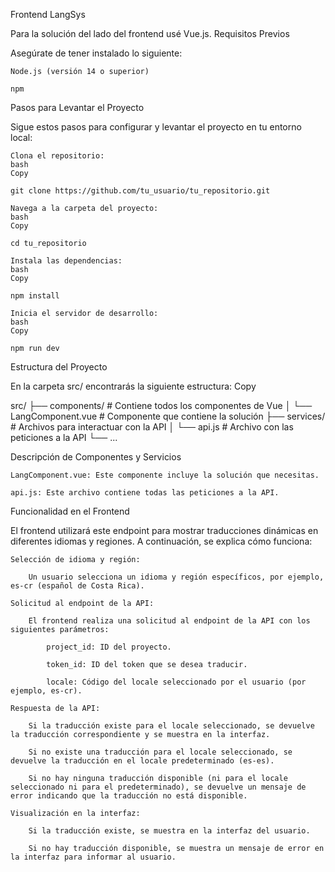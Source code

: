 Frontend LangSys

Para la solución del lado del frontend usé Vue.js.
Requisitos Previos

Asegúrate de tener instalado lo siguiente:

    Node.js (versión 14 o superior)

    npm

Pasos para Levantar el Proyecto

Sigue estos pasos para configurar y levantar el proyecto en tu entorno local:

    Clona el repositorio:
    bash
    Copy

    git clone https://github.com/tu_usuario/tu_repositorio.git

    Navega a la carpeta del proyecto:
    bash
    Copy

    cd tu_repositorio

    Instala las dependencias:
    bash
    Copy

    npm install

    Inicia el servidor de desarrollo:
    bash
    Copy

    npm run dev

Estructura del Proyecto

En la carpeta src/ encontrarás la siguiente estructura:
Copy

src/
├── components/ # Contiene todos los componentes de Vue
│   └── LangComponent.vue # Componente que contiene la solución
├── services/ # Archivos para interactuar con la API
│   └── api.js # Archivo con las peticiones a la API
└── ...

Descripción de Componentes y Servicios

    LangComponent.vue: Este componente incluye la solución que necesitas.

    api.js: Este archivo contiene todas las peticiones a la API.

Funcionalidad en el Frontend

El frontend utilizará este endpoint para mostrar traducciones dinámicas en diferentes idiomas y regiones. A continuación, se explica cómo funciona:

    Selección de idioma y región:

        Un usuario selecciona un idioma y región específicos, por ejemplo, es-cr (español de Costa Rica).

    Solicitud al endpoint de la API:

        El frontend realiza una solicitud al endpoint de la API con los siguientes parámetros:

            project_id: ID del proyecto.

            token_id: ID del token que se desea traducir.

            locale: Código del locale seleccionado por el usuario (por ejemplo, es-cr).

    Respuesta de la API:

        Si la traducción existe para el locale seleccionado, se devuelve la traducción correspondiente y se muestra en la interfaz.

        Si no existe una traducción para el locale seleccionado, se devuelve la traducción en el locale predeterminado (es-es).

        Si no hay ninguna traducción disponible (ni para el locale seleccionado ni para el predeterminado), se devuelve un mensaje de error indicando que la traducción no está disponible.

    Visualización en la interfaz:

        Si la traducción existe, se muestra en la interfaz del usuario.

        Si no hay traducción disponible, se muestra un mensaje de error en la interfaz para informar al usuario.
